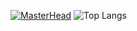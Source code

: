 [![MasterHead](https://preview.redd.it/m5fcobbr4gj71.png?width=1080&crop=smart&auto=webp&s=d8ab484b2e3852e2ca296b5fe3ce4e898ed9cb46)](github.com/borhanem)
![Top Langs](https://github-readme-stats.vercel.app/api/top-langs/?username=anuraghazra&layout=compact)
